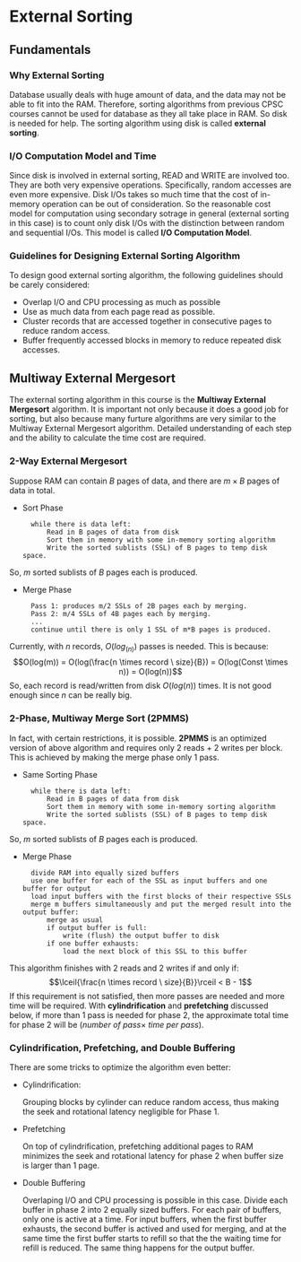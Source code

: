 # External Sorting
## Fundamentals
### Why External Sorting
Database usually deals with huge amount of data, and the data may not be able to fit into the RAM. Therefore, sorting algorithms from previous CPSC courses cannot be used for database as they all take place in RAM. So disk is needed for help. The sorting algorithm using disk is called **external sorting**.

### I/O Computation Model and Time
Since disk is involved in external sorting, READ and WRITE are involved too. They are both very expensive operations. Specifically, random accesses are even more expensive. Disk I/Os takes so much time that the cost of in-memory operation can be out of consideration. So the reasonable cost model for computation using secondary sotrage in general (external sorting in this case) is to count only disk I/Os with the distinction between random and sequential I/Os. This model is called **I/O Computation Model**.

### Guidelines for Designing External Sorting Algorithm
To design good external sorting algorithm, the following guidelines should be carely considered:
- Overlap I/O and CPU processing as much as possible
- Use as much data from each page read as possible.
- Cluster records that are accessed together in consecutive pages to reduce random access.
- Buffer frequently accessed blocks in memory to reduce repeated disk accesses.

## Multiway External Mergesort
The external sorting algorithm in this course is the **Multiway External Mergesort** algorithm. It is important not only because it does a good job for sorting, but also because many furture algorithms are very similar to the Multiway External Mergesort algorithm. Detailed understanding of each step and the ability to calculate the time cost are required.

### 2-Way External Mergesort
Suppose RAM can contain $B$ pages of data, and there are $m \times B$ pages of data in total.
- Sort Phase

        while there is data left:
            Read in B pages of data from disk
            Sort them in memory with some in-memory sorting algorithm
            Write the sorted sublists (SSL) of B pages to temp disk space.

So, $m$ sorted sublists of $B$ pages each is produced.

- Merge Phase
        
        Pass 1: produces m/2 SSLs of 2B pages each by merging.
        Pass 2: m/4 SSLs of 4B pages each by merging.
        ...
        continue until there is only 1 SSL of m*B pages is produced.

Currently, with $n$ records, $O(log_(n))$ passes is needed. This is because:
$$O(log(m)) = O(log(\frac{n \times record \ size}{B}) = O(log(Const \times n)) = O(log(n))$$
So, each record is read/written from disk $O(log(n))$ times. It is not good enough since $n$ can be really big.
 
### 2-Phase, Multiway Merge Sort (2PMMS)
In fact, with certain restrictions, it is possible. **2PMMS** is an optimized version of above algorithm and requires only 2 reads + 2 writes per block. This is achieved by making the merge phase only 1 pass. 

- Same Sorting Phase
        
        while there is data left:
            Read in B pages of data from disk
            Sort them in memory with some in-memory sorting algorithm
            Write the sorted sublists (SSL) of B pages to temp disk space.

So, $m$ sorted sublists of $B$ pages each is produced.

- Merge Phase
        
        divide RAM into equally sized buffers
        use one buffer for each of the SSL as input buffers and one buffer for output
        load input buffers with the first blocks of their respective SSLs
        merge m buffers simultaneously and put the merged result into the output buffer:
            merge as usual
            if output buffer is full:
                write (flush) the output buffer to disk
            if one buffer exhausts:
                load the next block of this SSL to this buffer
     
This algorithm finishes with 2 reads and 2 writes if and only if:
$$\lceil{\frac{n \times record \ size}{B}}\rceil < B - 1$$
If this requirement is not satisfied, then more passes are needed and more time will be required. With **cylindrification** and **prefetching** discussed below, if more than 1 pass is needed for phase 2, the approximate total time for phase 2 will be $(number \ of \ pass \times \ time \ per \ pass)$.

### Cylindrification, Prefetching, and Double Buffering
There are some tricks to optimize the algorithm even better:

- Cylindrification:
  
  Grouping blocks by cylinder can reduce random access, thus making the seek and rotational latency negligible for Phase 1.

- Prefetching
  
  On top of cylindrification, prefetching additional pages to RAM minimizes the seek and rotational latency for phase 2 when buffer size is larger than 1 page.

- Double Buffering
    
    Overlaping I/O and CPU processing is possible in this case. Divide each buffer in phase 2 into 2 equally sized buffers. For each pair of buffers, only one is active at a time. For input buffers, when the first buffer exhausts, the second buffer is actived and used for merging, and at the same time the first buffer starts to refill so that the the waiting time for refill is reduced. The same thing happens for the output buffer. 

